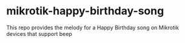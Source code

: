 # mikrotik-happy-birthday-song
This repo provides the melody for a Happy Birthday song on Mikrotik devices that support beep
